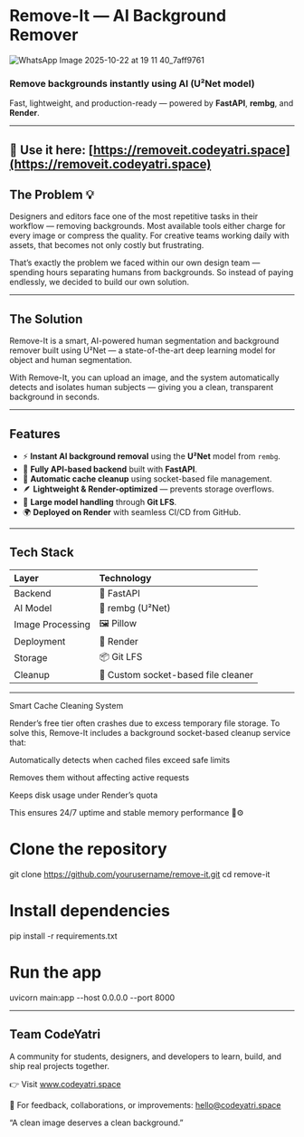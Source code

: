 #  Remove-It — AI Background Remover


![WhatsApp Image 2025-10-22 at 19 11 40_7aff9761](https://github.com/user-attachments/assets/8e310aaa-f143-4473-b320-417dfe8c5198)

###  Remove backgrounds instantly using AI (U²Net model)  
Fast, lightweight, and production-ready — powered by **FastAPI**, **rembg**, and **Render**.

---

🔗 **Use it here:** [https://removeit.codeyatri.space](https://removeit.codeyatri.space)
---

##  The Problem 💡

Designers and editors face one of the most repetitive tasks in their workflow — removing backgrounds. Most available tools either charge for every image or compress the quality. For creative teams working daily with assets, that becomes not only costly but frustrating.

That’s exactly the problem we faced within our own design team — spending hours separating humans from backgrounds. So instead of paying endlessly, we decided to build our own solution.

---

## The Solution

Remove-It is a smart, AI-powered human segmentation and background remover built using U²Net — a state-of-the-art deep learning model for object and human segmentation.

With Remove-It, you can upload an image, and the system automatically detects and isolates human subjects — giving you a clean, transparent background in seconds.

---

##  Features

- ⚡ **Instant AI background removal** using the **U²Net** model from `rembg`.
- 🧠 **Fully API-based backend** built with **FastAPI**.
- 🧩 **Automatic cache cleanup** using socket-based file management.
- 🪶 **Lightweight & Render-optimized** — prevents storage overflows.
- 💾 **Large model handling** through **Git LFS**.
- 🌍 **Deployed on Render** with seamless CI/CD from GitHub.

---

##  Tech Stack

| Layer | Technology |
|:------|:------------|
| Backend | 🐍 FastAPI |
| AI Model | 🧠 rembg (U²Net) |
| Image Processing | 🖼️ Pillow |
| Deployment | 🚀 Render |
| Storage | 📦 Git LFS |
| Cleanup | 🔌 Custom socket-based file cleaner |

---


 Smart Cache Cleaning System

Render’s free tier often crashes due to excess temporary file storage.
To solve this, Remove-It includes a background socket-based cleanup service that:

Automatically detects when cached files exceed safe limits

Removes them without affecting active requests

Keeps disk usage under Render’s quota

This ensures 24/7 uptime and stable memory performance 🧠⚙️

# Clone the repository
git clone https://github.com/yourusername/remove-it.git
cd remove-it

# Install dependencies
pip install -r requirements.txt

# Run the app
uvicorn main:app --host 0.0.0.0 --port 8000

---

## Team CodeYatri
A community for students, designers, and developers to learn, build, and ship real projects together.

👉 Visit www.codeyatri.space

📩 For feedback, collaborations, or improvements: hello@codeyatri.space

“A clean image deserves a clean background.”
